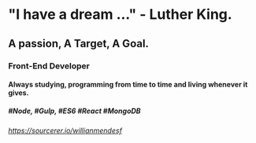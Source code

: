 # "I have a dream ..." - Luther King.

## A passion, A Target, A Goal. 
### Front-End Developer

#### Always studying, programming from time to time and living whenever it gives. 
##### #Node, #Gulp, #ES6 #React #MongoDB
###### https://sourcerer.io/willianmendesf

<!--
**willianmendesf/willianmendesf** is a ✨ _special_ ✨ repository because its `README.md` (this file) appears on your GitHub profile.

Here are some ideas to get you started:

- 🔭 I’m currently working on ...
- 🌱 I’m currently learning ...
- 👯 I’m looking to collaborate on ...
- 🤔 I’m looking for help with ...
- 💬 Ask me about ...
- 📫 How to reach me: ...
- 😄 Pronouns: ...
- ⚡ Fun fact: ...
-->
